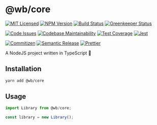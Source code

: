# @wb/core

[![MIT Licensed][icon-license]][link-license]
[![NPM Version][icon-npm]][link-npm]
[![Build Status][icon-ci]][link-ci]
[![Greenkeeper Status][icon-greenkeeper]][link-greenkeeper]

[![Code Issues][icon-issues]][link-issues]
[![Codebase Maintainability][icon-maintainability]][link-maintainability]
[![Test Coverage][icon-coverage]][link-coverage]
[![Jest][icon-jest]][link-jest]

[![Commitizen][icon-commitizen]][link-commitizen]
[![Semantic Release][icon-semantic-release]][link-semantic-release]
[![Prettier][icon-prettier]][link-prettier]

A NodeJS project written in TypeScript 🙏

## Installation

```bash
yarn add @wb/core
```

## Usage

```typescript
import Library from @wb/core;

const library = new Library();
```

[icon-license]: https://img.shields.io/github/license/EndemolShineGroup/core.svg?longCache=true&style=flat-square
[link-license]: LICENSE
[icon-npm]: https://img.shields.io/npm/v/@endemolshinegroup/core.svg?longCache=true&style=flat-square
[link-npm]: https://www.npmjs.com/package/@endemolshinegroup/core
[icon-ci]: https://img.shields.io/travis/com/EndemolShineGroup/core.svg?longCache=true&style=flat-square
[link-ci]: https://travis-ci.com/EndemolShineGroup/core
[icon-greenkeeper]: https://img.shields.io/badge/greenkeeper-enabled-brightgreen.svg?longCache=true&style=flat-square
[link-greenkeeper]: https://greenkeeper.io/

[icon-issues]: https://img.shields.io/codeclimate/issues/EndemolShineGroup/core.svg?longCache=true&style=flat-square
[link-issues]: https://codeclimate.com/github/EndemolShineGroup/core/issues
[icon-maintainability]: https://img.shields.io/codeclimate/maintainability/EndemolShineGroup/core.svg?longCache=true&style=flat-square
[link-maintainability]: https://codeclimate.com/github/EndemolShineGroup/core
[icon-coverage]: https://img.shields.io/codecov/c/github/EndemolShineGroup/core/develop.svg?longCache=true&style=flat-square
[link-coverage]: https://codecov.io/gh/EndemolShineGroup/core

[icon-jest]: https://img.shields.io/badge/tested_with-jest-99424f.svg?longCache=true&style=flat-square
[link-jest]: https://jestjs.io/

[icon-commitizen]: https://img.shields.io/badge/commitizen-friendly-brightgreen.svg?longCache=true&style=flat-square
[link-commitizen]: http://commitizen.github.io/cz-cli/
[icon-semantic-release]: https://img.shields.io/badge/%20%20%F0%9F%93%A6%F0%9F%9A%80-semantic--release-e10079.svg?longCache=true&style=flat-square
[link-semantic-release]: https://semantic-release.gitbooks.io/semantic-release/
[icon-prettier]: https://img.shields.io/badge/code_style-prettier-ff69b4.svg?longCache=true&style=flat-square
[link-prettier]: https://prettier.io/

